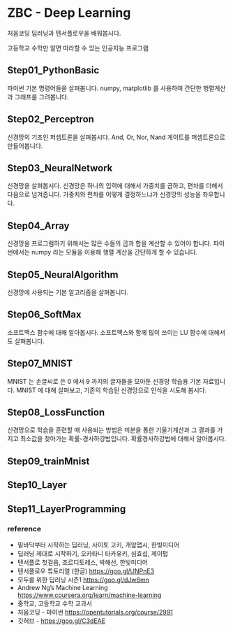 # ZBC - Deep Learning

처음코딩 딥러닝과 텐서플로우을 배워봅시다.

고등학교 수학만 알면 따라할 수 있는 인공지능 프로그램



## Step01_PythonBasic

파이썬 기본 명령어들을 살펴봅니다.
numpy, matplotlib 를 사용하여 간단한 행렬계산과 그래프를 그려봅니다.


## Step02_Perceptron

신경망의 기초인 퍼셉트론을 살펴봅시다.
And, Or, Nor, Nand 게이트를 퍼셉트론으로 만들어봅니다.

## Step03_NeuralNetwork

신경망을 살펴봅시다. 신경망은 하나의 입력에 대해서 가중치를 곱하고, 편차를 더해서 다음으로 넘겨줍니다.
가중치와 편차를 어떻게 결정하느냐가 신경망의 성능을 좌우합니다.

## Step04_Array

신경망을 프로그램하기 위해서는 많은 수들의 곱과 합을 계산할 수 있어야 합니다.
파이썬에서는 numpy 라는 모듈을 이용해 행렬 계산을 간단하게 할 수 있습니다.

## Step05_NeuralAlgorithm

신경망에 사용되는 기본 알고리즘을 살펴봅니다.

## Step06_SoftMax

소프트맥스 함수에 대해 알아봅시다. 소프트맥스와 함께 많이 쓰이는 LU 함수에 대해서도 살펴봅니다.

## Step07_MNIST


MNIST 는 손글씨로 쓴 0 에서 9 까지의 글자들을 모아둔 신경망 학습용 기본 자료입니다.
MNIST 에 대해 살펴보고, 기존의 학습된 신경망으로 인식을 시도해 봅시다.

## Step08_LossFunction

신경망으로 학습을 훈련할 때 사용되는 방법은 미분을 통한 기울기계산과 그 결과를 가지고 최소값을 찾아가는 확률-경사하강법입니다. 확률경사하강법에 대해서 알아봅시다.

## Step09_trainMnist

## Step10_Layer

## Step11_LayerProgramming



### reference

* 밑바닥부터 시작하는 딥러닝, 사이토 고키, 개앞맵시, 한빛미디어
* 딥러닝 제대로 시작하기, 오카타니 타카유키, 심효섭, 제이펍
* 텐서플로 첫걸음, 조르디토레스, 박해선, 한빛미디어
* 텐서플로우 튜토리얼 (한글) https://goo.gl/UNPnE3
* 모두를 위한 딥러닝 시즌1  https://goo.gl/dJw6mn
* Andrew Ng’s Machine Learning   https://www.coursera.org/learn/machine-learning
* 중학교, 고등학교 수학 교과서 
* 처음코딩 - 파이썬  https://opentutorials.org/course/2991
* 깃허브 - https://goo.gl/C3dEAE
